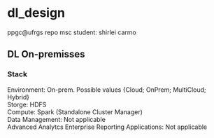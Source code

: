 # dl_design
ppgc@ufrgs repo
msc student: shirlei carmo

## DL On-premisses
### Stack
Environment: On-prem. Possible values {Cloud; OnPrem; MultiCloud; Hybrid} <br />
Storge: HDFS <br />
Compute: Spark (Standalone Cluster Manager) <br />
Data Management: Not applicable <br />
Advanced Analytcs Enterprise Reporting Applications: Not applicable
